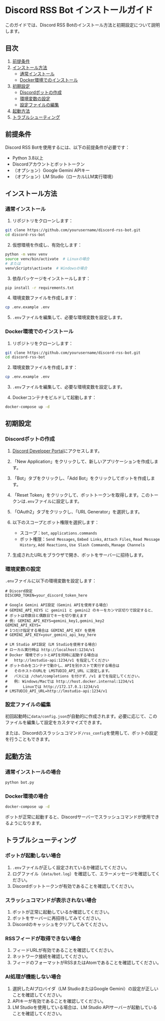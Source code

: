 # Discord RSS Bot インストールガイド

このガイドでは、Discord RSS Botのインストール方法と初期設定について説明します。

## 目次

1. [前提条件](#前提条件)
2. [インストール方法](#インストール方法)
   - [通常インストール](#通常インストール)
   - [Docker環境でのインストール](#docker環境でのインストール)
3. [初期設定](#初期設定)
   - [Discordボットの作成](#discordボットの作成)
   - [環境変数の設定](#環境変数の設定)
   - [設定ファイルの編集](#設定ファイルの編集)
4. [起動方法](#起動方法)
5. [トラブルシューティング](#トラブルシューティング)

## 前提条件

Discord RSS Botを使用するには、以下の前提条件が必要です：

- Python 3.8以上
- Discordアカウントとボットトークン
- （オプション）Google Gemini APIキー
- （オプション）LM Studio（ローカルLLM実行環境）

## インストール方法

### 通常インストール

1. リポジトリをクローンします：

```bash
git clone https://github.com/yourusername/discord-rss-bot.git
cd discord-rss-bot
```

2. 仮想環境を作成し、有効化します：

```bash
python -m venv venv
source venv/bin/activate  # Linuxの場合
# または
venv\Scripts\activate  # Windowsの場合
```

3. 依存パッケージをインストールします：

```bash
pip install -r requirements.txt
```

4. 環境変数ファイルを作成します：

```bash
cp .env.example .env
```

5. `.env`ファイルを編集して、必要な環境変数を設定します。

### Docker環境でのインストール

1. リポジトリをクローンします：

```bash
git clone https://github.com/yourusername/discord-rss-bot.git
cd discord-rss-bot
```

2. 環境変数ファイルを作成します：

```bash
cp .env.example .env
```

3. `.env`ファイルを編集して、必要な環境変数を設定します。

4. Dockerコンテナをビルドして起動します：

```bash
docker-compose up -d
```

## 初期設定

### Discordボットの作成

1. [Discord Developer Portal](https://discord.com/developers/applications)にアクセスします。

2. 「New Application」をクリックして、新しいアプリケーションを作成します。

3. 「Bot」タブをクリックし、「Add Bot」をクリックしてボットを作成します。

4. 「Reset Token」をクリックして、ボットトークンを取得します。このトークンは`.env`ファイルに設定します。

5. 「OAuth2」タブをクリックし、「URL Generator」を選択します。

6. 以下のスコープとボット権限を選択します：
   - スコープ：`bot`, `applications.commands`
   - ボット権限：`Send Messages`, `Embed Links`, `Attach Files`, `Read Message History`, `Add Reactions`, `Use Slash Commands`, `Manage Channels`

7. 生成されたURLをブラウザで開き、ボットをサーバーに招待します。

### 環境変数の設定

`.env`ファイルに以下の環境変数を設定します：

```
# Discord設定
DISCORD_TOKEN=your_discord_token_here

# Google Gemini API設定（Gemini APIを使用する場合）
# GEMINI_API_KEYS に gemini1 と gemini2 のキーをカンマ区切りで設定すると、
# ボットは奇数日と偶数日でキーを切り替えます
# 例: GEMINI_API_KEYS=gemini_key1,gemini_key2
GEMINI_API_KEYS=
# 1つだけ指定する場合は GEMINI_API_KEY を使用
# GEMINI_API_KEY=your_gemini_api_key_here

# LM Studio API設定（LM Studioを使用する場合）
# ローカル実行時は http://localhost:1234/v1
# Docker 環境でボットとAPIを同時に起動する場合は
#   http://lmstudio-api:1234/v1 を指定してください
# ボットのみをコンテナで動かし、APIを別ホストで実行する場合は
#   そのホストのURLを LMSTUDIO_API_URL に設定します。
#   パスには /chat/completions を付けず、/v1 までを指定してください。
#   例: Windows/Macでは http://host.docker.internal:1234/v1
#       Linuxでは http://172.17.0.1:1234/v1
# LMSTUDIO_API_URL=http://lmstudio-api:1234/v1
```

### 設定ファイルの編集

初回起動時に`data/config.json`が自動的に作成されます。必要に応じて、このファイルを編集して設定をカスタマイズできます。

または、Discordのスラッシュコマンド`/rss_config`を使用して、ボットの設定を行うこともできます。

## 起動方法

### 通常インストールの場合

```bash
python bot.py
```

### Docker環境の場合

```bash
docker-compose up -d
```

ボットが正常に起動すると、Discordサーバーでスラッシュコマンドが使用できるようになります。

## トラブルシューティング

### ボットが起動しない場合

1. `.env`ファイルが正しく設定されているか確認してください。
2. ログファイル（`data/bot.log`）を確認して、エラーメッセージを確認してください。
3. Discordボットトークンが有効であることを確認してください。

### スラッシュコマンドが表示されない場合

1. ボットが正常に起動しているか確認してください。
2. ボットをサーバーに再招待してみてください。
3. Discordのキャッシュをクリアしてみてください。

### RSSフィードが取得できない場合

1. フィードURLが有効であることを確認してください。
2. ネットワーク接続を確認してください。
3. フィードのフォーマットがRSSまたはAtomであることを確認してください。

### AI処理が機能しない場合

1. 選択したAIプロバイダ（LM StudioまたはGoogle Gemini）の設定が正しいことを確認してください。
2. APIキーが有効であることを確認してください。
3. LM Studioを使用している場合は、LM Studio APIサーバーが起動していることを確認してください。

